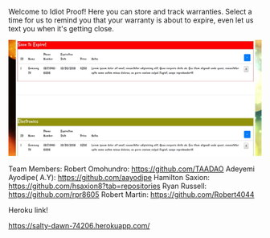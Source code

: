 
Welcome to Idiot Proof! Here you can store and track warranties. Select a time for us to remind you that your warranty is about to expire, even let us text you when it's getting close.

![Screenshot](https://github.com/TAADAO/IdiotProof/blob/master/public/images/readMeImg.jpg)

Team Members:
Robert Omohundro: https://github.com/TAADAO
Adeyemi Ayodipe( A.Y): https://github.com/aayodipe
Hamilton Saxion: https://github.com/hsaxion8?tab=repositories
Ryan Russell: https://github.com/rpr8605
Robert Martin: https://github.com/Robert4044

Heroku link! 

https://salty-dawn-74206.herokuapp.com/
